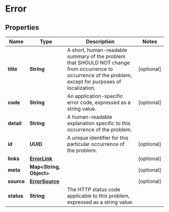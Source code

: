 

# Error


## Properties

| Name | Type | Description | Notes |
|------------ | ------------- | ------------- | -------------|
|**title** | **String** | A short, human-readable summary of the problem that SHOULD NOT change from occurrence to occurrence of the problem, except for purposes of localization. |  [optional] |
|**code** | **String** | An application-specific error code, expressed as a string value. |  [optional] |
|**detail** | **String** | A human-readable explanation specific to this occurrence of the problem. |  |
|**id** | **UUID** | A unique identifier for this particular occurrence of the problem. |  [optional] |
|**links** | [**ErrorLink**](ErrorLink.md) |  |  [optional] |
|**meta** | **Map&lt;String, Object&gt;** |  |  [optional] |
|**source** | [**ErrorSource**](ErrorSource.md) |  |  [optional] |
|**status** | **String** | The HTTP status code applicable to this problem, expressed as a string value. |  |



